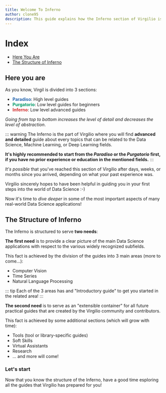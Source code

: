 ```yaml
---
title: Welcome To Inferno
author: clone95
description: This guide explains how the Inferno section of Virgilio is organized. 
---
```


# Index

- [Here You Are](#Here-You-Are)
- [The Structure of Inferno](#The-Structure-of-Inferno)

## Here you are 

As you know, Virgil is divided into 3 sections:

- <span style="font-weight: bold; color: #2565AE">Paradiso</span>: High level guides
- <span style="font-weight: bold; color: #009967">Purgatorio</span>: Low level guides for beginners
- <span style="font-weight: bold; color: #D22C2C">Inferno</span>: Low level advanced guides

_Going from top to bottom increases the level of detail and decreases the level of abstraction_. 

::: warning
The Inferno is the part of Virgilio where you will find **advanced and detailed** guide about every topics that can be related to the Data Science, Machine Learning, or Deep Learning fields.

**It's highly recommended to start from the _Paradiso_ or the _Purgatorio_ first, if you have no prior experience or education in the mentioned fields.**
:::

_It's possible_ that you've reached this section of Virgilio after days, weeks, or months since you arrived, depending on what your past experience was.

Virgilio sincerely hopes to have been helpful in guiding you in your first steps into the world of Data Science :-) 

Now it's time to _dive deeper_ in some of the most important aspects of many real-world Data Science applications!


## The Structure of Inferno

The Inferno is structured to serve **two needs**:

**The first need** is to provide a clear picture of the main Data Science applications with respect to the various widely recognized subfields.

This fact is achieved by the division of the guides into 3 main areas (more to come...):

- Computer Vision 
- Time Series 
- Natural Language Processing 

::: tip
Each of the 3 areas has and "Introductory guide" to get you started in the related area!
:::

**The second need** is to serve as an "extensible container" for all future practical guides that are created by the Virgilio community and contributors. 

This fact is achieved by some additional sections (which will grow with time):

- Tools (tool or library-specific guides)
- Soft Skills 
- Virtual Assistants
- Research
- ... and more will come!


### Let's start

Now that you know the structure of the Inferno, have a good time esploring all the guides that Virgilio has prepared for you!